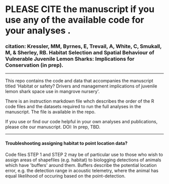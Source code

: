 # PLEASE CITE the manuscript if you use any of the available code for your analyses .

### citation: Kressler, MM, Byrnes, E, Trevail, A, White, C, Smukall, M, & Sherley, RB. Habitat Selection and Spatial Behaviour of Vulnerable Juvenile Lemon Sharks: Implications for Conservation (in prep).

---

  This repo contains the code and data that accompanies the manuscript titled 'Habitat or safety? Drivers and management implications of juvenile lemon shark space use in mangrove nursery'.

There is an instruction markdown file whch describes the order of the R code files and the datasets required to run the full analyses in the manuscript. The file is available in the repo. 

If you use or find our code helpful in your own analyses and publications, please cite our manuscript. DOI: In prep, TBD.

---

#### Troubleshooting assigning habitat to point location data?

Code files STEP 1 and STEP 2 may be of particular use to those who wish to assign areas of shapefiles (e.g. habitat) to biologging detections of animals which have 'buffers' around them. Buffers describe the potential location error, e.g. the detection range in acoustic telemetry, where the animal has equal likelihood of occuring based on the point-detection.

 
